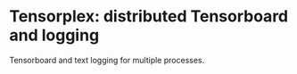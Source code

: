 # Tensorplex: distributed Tensorboard and logging

Tensorboard and text logging for multiple processes.
